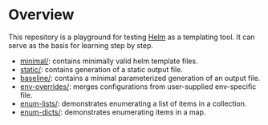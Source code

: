 # Overview

This repository is a playground for testing [Helm](https://helm.sh) as a templating tool.
It can serve as the basis for learning step by step.

- [minimal/](minimal/README.md): contains minimally valid helm template files.
- [static/](static/README.md): contains generation of a static output file.
- [baseline/](baseline/README.md): contains a minimal parameterized generation of an output file.
- [env-overrides/](env-overrides/README.md): merges configurations from user-supplied env-specific file.
- [enum-lists/](enum-lists/README.md): demonstrates enumerating a list of items in a collection.
- [enum-dicts/](enum-dicts/README.md): demonstrates enumerating items in a map.
